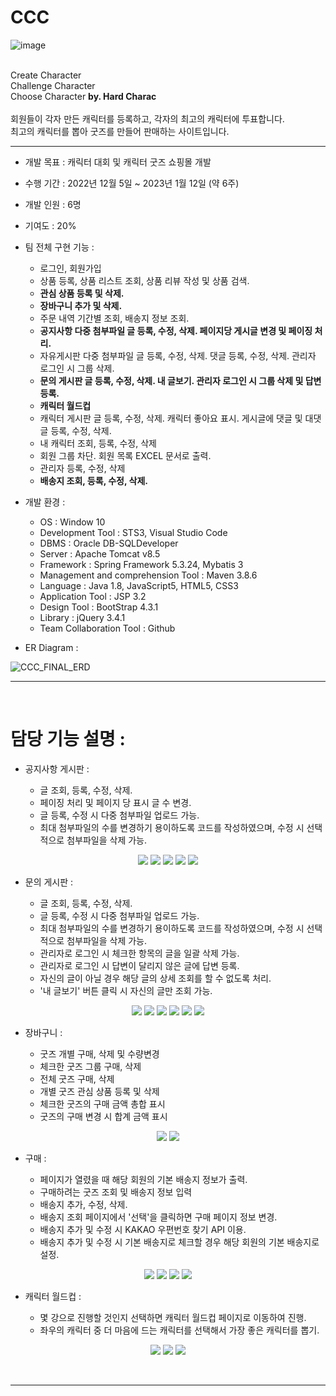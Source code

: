 # CCC 

![image](https://user-images.githubusercontent.com/76987021/212936006-f712dda9-7ad5-47de-93c2-b396ade4e322.png)

<br>
Create Character<br>
Challenge Character<br>
Choose Character
<b>by. Hard Charac</b>
<br><br>
회원들이 각자 만든 캐릭터를 등록하고, 각자의 최고의 캐릭터에 투표합니다.<br>
최고의 캐릭터를 뽑아 굿즈를 만들어 판매하는 사이트입니다.
<hr>

- 개발 목표 : 캐릭터 대회 및 캐릭터 굿즈 쇼핑몰 개발

- 수행 기간 : 2022년 12월 5일 ~ 2023년 1월 12일 (약 6주)

- 개발 인원 : 6명

- 기여도 : 20%

- 팀 전체 구현 기능 :<br>

  + 로그인, 회원가입
  + 상품 등록, 상품 리스트 조회, 상품 리뷰 작성 및 상품 검색.
  + <b>관심 상품 등록 및 삭제.</b>
  + <b>장바구니 추가 및 삭제.</b>
  + 주문 내역 기간별 조회, 배송지 정보 조회.
  + <b>공지사항 다중 첨부파일 글 등록, 수정, 삭제. 페이지당 게시글 변경 및 페이징 처리.</b>
  + 자유게시판 다중 첨부파일 글 등록, 수정, 삭제. 댓글 등록, 수정, 삭제. 관리자 로그인 시 그룹 삭제.
  + <b>문의 게시판 글 등록, 수정, 삭제. 내 글보기. 관리자 로그인 시 그룹 삭제 및 답변 등록.</b>
  + <b>캐릭터 월드컵</b>
  + 캐릭터 게시판 글 등록, 수정, 삭제. 캐릭터 좋아요 표시. 게시글에 댓글 및 대댓글 등록, 수정, 삭제.
  + 내 캐릭터 조회, 등록, 수정, 삭제
  + 회원 그룹 차단. 회원 목록 EXCEL 문서로 출력.
  + 관리자 등록, 수정, 삭제
  + <b>배송지 조회, 등록, 수정, 삭제.</b>


- 개발 환경 :<br>

  + OS : Window 10
  + Development Tool : STS3, Visual Studio Code
  + DBMS : Oracle DB-SQLDeveloper
  + Server : Apache Tomcat v8.5
  + Framework : Spring Framework 5.3.24, Mybatis 3
  + Management and comprehension Tool : Maven 3.8.6
  + Language : Java 1.8, JavaScript5, HTML5, CSS3
  + Application Tool : JSP 3.2
  + Design Tool : BootStrap 4.3.1
  + Library : jQuery 3.4.1
  + Team Collaboration Tool : Github

- ER Diagram :<br>

![CCC_FINAL_ERD](https://user-images.githubusercontent.com/76987021/212940559-59cc73d0-5298-4176-b2a2-423ca08698ce.png)
<br>
<hr>
<br>

# 담당 기능 설명 :

- 공지사항 게시판 :

    + 글 조회, 등록, 수정, 삭제. <br>
    + 페이징 처리 및 페이지 당 표시 글 수 변경.<br>
    + 글 등록, 수정 시 다중 첨부파일 업로드 가능.<br>
    + 최대 첨부파일의 수를 변경하기 용이하도록 코드를 작성하였으며, 수정 시 선택적으로 첨부파일을 삭제 가능.

<div align="center">
  <img src="https://user-images.githubusercontent.com/76987021/212951417-32db8006-0e20-44c9-a139-cc6dc0ae9c6a.png">
  <img src="https://user-images.githubusercontent.com/76987021/212952252-fc1305b8-9675-4beb-a0bd-e98f915fe1a5.png">
  <img src="https://user-images.githubusercontent.com/76987021/212952261-73080445-38f1-4a4a-b144-a5c4bb41f083.png">
  <img src="https://user-images.githubusercontent.com/76987021/212952699-d9ee7cd4-3f12-4ee0-9fab-8efc4d69b116.png">
  <img src="https://user-images.githubusercontent.com/76987021/212952707-d9ad6312-9239-49fa-a640-ef9af4653b38.png">
</div>
  
- 문의 게시판 :

    + 글 조회, 등록, 수정, 삭제. <br>
    + 글 등록, 수정 시 다중 첨부파일 업로드 가능.<br>
    + 최대 첨부파일의 수를 변경하기 용이하도록 코드를 작성하였으며, 수정 시 선택적으로 첨부파일을 삭제 가능.<br>
    + 관리자로 로그인 시 체크한 항목의 글을 일괄 삭제 가능.<br>
    + 관리자로 로그인 시 답변이 달리지 않은 글에 답변 등록.<br>
    + 자신의 글이 아닐 경우 해당 글의 상세 조회를 할 수 없도록 처리.
    + '내 글보기' 버튼 클릭 시 자신의 글만 조회 가능.

<div align="center">
  <img src="https://user-images.githubusercontent.com/76987021/212953127-caa70087-8488-4ede-816c-3ae00469c55e.png">
  <img src="https://user-images.githubusercontent.com/76987021/212953153-a46faafa-76c0-42ea-9378-b3c5d73bae10.png">
  <img src="https://user-images.githubusercontent.com/76987021/212953175-b1da49de-a055-47c4-a072-1ab4b5a350a4.png">
  <img src="https://user-images.githubusercontent.com/76987021/212953195-ea4df8ca-f4e5-4d70-bc09-4f0c2fd03d83.png">
  <img src="https://user-images.githubusercontent.com/76987021/212953217-37cc1d78-40dd-4d26-bc4c-ec4b578cad73.png">
  <img src="https://user-images.githubusercontent.com/76987021/212953233-72b67147-c39a-40ce-b212-35fa668d0766.png">
</div>

- 장바구니 :

    + 굿즈 개별 구매, 삭제 및 수량변경
    + 체크한 굿즈 그룹 구매, 삭제
    + 전체 굿즈 구매, 삭제
    + 개별 굿즈 관심 상품 등록 및 삭제
    + 체크한 굿즈의 구매 금액 총합 표시
    + 굿즈의 구매 변경 시 합계 금액 표시

<div align="center">
  <img src="https://user-images.githubusercontent.com/76987021/212955744-36fb72da-8f6f-43f7-b6cf-f486ebc0f3f7.png">
  <img src="https://user-images.githubusercontent.com/76987021/212955757-58329e4c-5433-4596-ab7a-59d83581d09e.png">
</div>

- 구매 :
  
    + 페이지가 열렸을 때 해당 회원의 기본 배송지 정보가 출력.
    + 구매하려는 굿즈 조회 및 배송지 정보 입력
    + 배송지 추가, 수정, 삭제.
    + 배송지 조회 페이지에서 '선택'을 클릭하면 구매 페이지 정보 변경.
    + 배송지 추가 및 수정 시 KAKAO 우편번호 찾기 API 이용.
    + 배송지 추가 및 수정 시 기본 배송지로 체크할 경우 해당 회원의 기본 배송지로 설정.
 
<div align="center">
  <img src="https://user-images.githubusercontent.com/76987021/212956738-774d152c-908e-4a8a-bbbe-098d64ad87e4.png">
  <img src="https://user-images.githubusercontent.com/76987021/212956758-3a838a98-671d-4bef-9b20-5d735c2f7b01.png">
  <img src="https://user-images.githubusercontent.com/76987021/212956775-bfbb0825-2716-4063-9698-460ad4959ad9.png">
  <img src="https://user-images.githubusercontent.com/76987021/212956788-984fe58e-1692-436e-a743-a6226c7ba34c.png">
</div>

- 캐릭터 월드컵 :
    
    + 몇 강으로 진행할 것인지 선택하면 캐릭터 월드컵 페이지로 이동하여 진행.
    + 좌우의 캐릭터 중 더 마음에 드는 캐릭터를 선택해서 가장 좋은 캐릭터를 뽑기.

<div align="center">
  <img src="https://user-images.githubusercontent.com/76987021/212957345-5b2b803e-dfa0-4bb5-8fd8-7e0dd568b34f.png">
  <img src="https://user-images.githubusercontent.com/76987021/212957467-2261c521-266a-4fe4-b22a-348c0e46363f.png">
  <img src="https://user-images.githubusercontent.com/76987021/212957478-d1c8cf21-e028-4a7c-b81b-69a520f6cbd2.png">
</div>

<br><hr>




